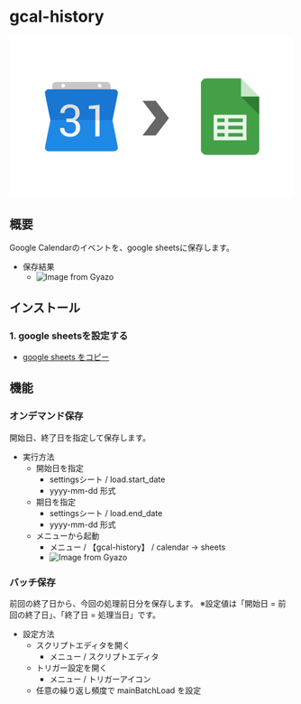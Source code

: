 # gcal-history

![gcal-history](docs/images/gcal-history.png)

## 概要

Google Calendarのイベントを、google sheetsに保存します。

- 保存結果
  - ![Image from Gyazo](https://i.gyazo.com/52f40e99a708bbf61627afe1224fee77.png)

## インストール

### 1. google sheetsを設定する

- [google sheets をコピー](https://docs.google.com/spreadsheets/d/1bAyI4cDvNAOeWxc-c1o4bMEf8R3ISZTKT4mRWcWUVEA/copy)

## 機能

### オンデマンド保存

開始日、終了日を指定して保存します。

- 実行方法
  - 開始日を指定
    - settingsシート / load.start_date
    - yyyy-mm-dd 形式
  - 期日を指定
    - settingsシート / load.end_date
    - yyyy-mm-dd 形式
  - メニューから起動
    - メニュー / 【gcal-history】 / calendar -> sheets
    - ![Image from Gyazo](https://i.gyazo.com/0d5721f56ee0818963df3208326bb387.png)

### バッチ保存

前回の終了日から、今回の処理前日分を保存します。
※設定値は「開始日 = 前回の終了日」、「終了日 = 処理当日」です。

- 設定方法
  - スクリプトエディタを開く
    - メニュー / スクリプトエディタ
  - トリガー設定を開く
    - メニュー / トリガーアイコン
  - 任意の繰り返し頻度で mainBatchLoad を設定
